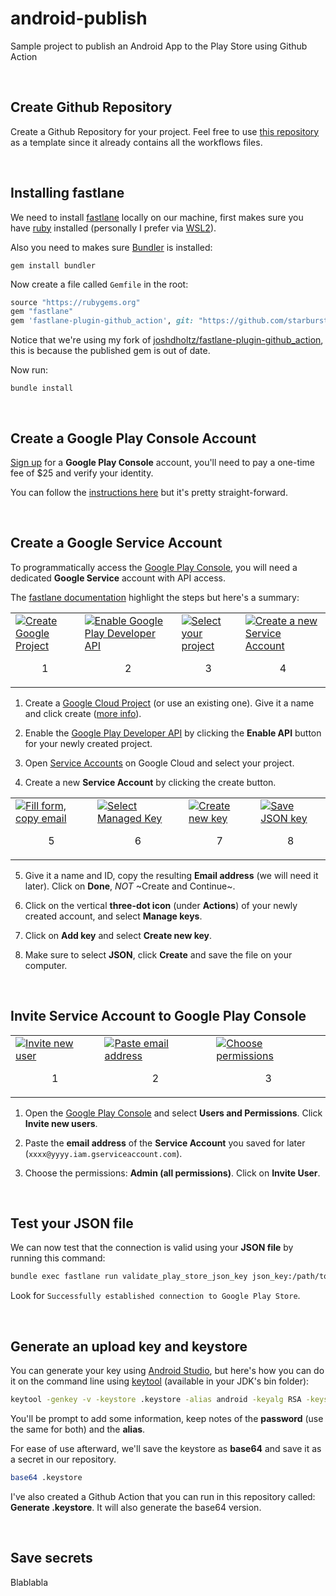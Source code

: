 # android-publish

Sample project to publish an Android App to the Play Store using Github Action

<br/>

## Create Github Repository

Create a Github Repository for your project. Feel free to use [this repository](https://github.com/starburst997/android-publish) as a template since it already contains all the workflows files.

<br/>

## Installing fastlane

We need to install [fastlane](https://fastlane.tools/) locally on our machine, first makes sure you have [ruby](https://www.ruby-lang.org/en/documentation/installation/#rubyinstaller) installed (personally I prefer via [WSL2](https://learn.microsoft.com/en-us/windows/wsl/install)).

Also you need to makes sure [Bundler](https://bundler.io/) is installed:

```console
gem install bundler
```

Now create a file called `Gemfile` in the root:

```ruby
source "https://rubygems.org"
gem "fastlane"
gem 'fastlane-plugin-github_action', git: "https://github.com/starburst997/fastlane-plugin-github_action"
```

Notice that we're using my fork of [joshdholtz/fastlane-plugin-github_action](https://github.com/starburst997/fastlane-plugin-github_action), this is because the published gem is out of date.

Now run:

```console
bundle install
```

<br/>

## Create a Google Play Console Account

[Sign up](https://play.google.com/console/signup) for a **Google Play Console** account, you'll need to pay a one-time fee of $25 and verify your identity. 

You can follow the [instructions here](https://support.google.com/googleplay/android-developer/answer/6112435) but it's pretty straight-forward.

<br/>

## Create a Google Service Account

To programmatically access the [Google Play Console](https://play.google.com/console/?hl=en), you will need a dedicated **Google Service** account with API access.

The [fastlane documentation](https://docs.fastlane.tools/actions/supply/) highlight the steps but here's a summary:

<table align="center"><tr><td>
<a href="https://jd.boiv.in/assets/posts/2025-02-05-android-publish/google-service-01.png" target="_blank"><img src="https://jd.boiv.in/assets/posts/2025-02-05-android-publish/small/google-service-01.png" alt="Create Google Project" title="Create Google Project"/></a><p align="center">1</p>
</td><td>
<a href="https://jd.boiv.in/assets/posts/2025-02-05-android-publish/google-service-02.png" target="_blank"><img src="https://jd.boiv.in/assets/posts/2025-02-05-android-publish/small/google-service-02.png" alt="Enable Google Play Developer API" title="Enable Google Play Developer API"/></a><p align="center">2</p>
</td><td>
<a href="https://jd.boiv.in/assets/posts/2025-02-05-android-publish/google-service-03.png" target="_blank"><img src="https://jd.boiv.in/assets/posts/2025-02-05-android-publish/small/google-service-03.png" alt="Select your project" title="Select your project" /></a><p align="center">3</p>
</td><td>
<a href="https://jd.boiv.in/assets/posts/2025-02-05-android-publish/google-service-04.png" target="_blank"><img src="https://jd.boiv.in/assets/posts/2025-02-05-android-publish/small/google-service-04.png" alt="Create a new Service Account" title="Create a new Service Account" /></a><p align="center">4</p>
</td></tr></table>

1. Create a [Google Cloud Project](https://console.cloud.google.com/projectcreate) (or use an existing one). Give it a name and click create ([more info](https://cloud.google.com/resource-manager/docs/creating-managing-projects)).

2. Enable the [Google Play Developer API](https://console.developers.google.com/apis/api/androidpublisher.googleapis.com/?hl=en) by clicking the **Enable API** button for your newly created project.

3. Open [Service Accounts](https://console.cloud.google.com/iam-admin/serviceaccounts?hl=en) on Google Cloud and select your project.

4. Create a new **Service Account** by clicking the create button.

<table align="center"><tr><td>
<a href="https://jd.boiv.in/assets/posts/2025-02-05-android-publish/google-service-05.png" target="_blank"><img src="https://jd.boiv.in/assets/posts/2025-02-05-android-publish/small/google-service-05.png" alt="Fill form, copy email" title="Fill form, copy email"/></a><p align="center">5</p>
</td><td>
<a href="https://jd.boiv.in/assets/posts/2025-02-05-android-publish/google-service-06.png" target="_blank"><img src="https://jd.boiv.in/assets/posts/2025-02-05-android-publish/small/google-service-06.png" alt="Select Managed Key" title="Select Managed Key"/></a><p align="center">6</p>
</td><td>
<a href="https://jd.boiv.in/assets/posts/2025-02-05-android-publish/google-service-07.png" target="_blank"><img src="https://jd.boiv.in/assets/posts/2025-02-05-android-publish/small/google-service-07.png" alt="Create new key" title="Create new key" /></a><p align="center">7</p>
</td><td>
<a href="https://jd.boiv.in/assets/posts/2025-02-05-android-publish/google-service-08.png" target="_blank"><img src="https://jd.boiv.in/assets/posts/2025-02-05-android-publish/small/google-service-08.png" alt="Save JSON key" title="Save JSON key" /></a><p align="center">8</p>
</td></tr></table>

5. Give it a name and ID, copy the resulting **Email address** (we will need it later). Click on **Done**, *NOT* ~Create and Continue~.

6. Click on the vertical **three-dot icon** (under **Actions**) of your newly created account, and select **Manage keys**.

7. Click on **Add key** and select **Create new key**.

8. Make sure to select **JSON**, click **Create** and save the file on your computer.

<br/>

## Invite Service Account to Google Play Console

<table align="center"><tr><td>
<a href="https://jd.boiv.in/assets/posts/2025-02-05-android-publish/invite-service-01.png" target="_blank"><img src="https://jd.boiv.in/assets/posts/2025-02-05-android-publish/small/invite-service-01.png" alt="Invite new user" title="Invite new user"/></a><p align="center">1</p>
</td><td>
<a href="https://jd.boiv.in/assets/posts/2025-02-05-android-publish/invite-service-02.png" target="_blank"><img src="https://jd.boiv.in/assets/posts/2025-02-05-android-publish/small/invite-service-02.png" alt="Paste email address" title="Paste email address"/></a><p align="center">2</p>
</td><td>
<a href="https://jd.boiv.in/assets/posts/2025-02-05-android-publish/invite-service-03.png" target="_blank"><img src="https://jd.boiv.in/assets/posts/2025-02-05-android-publish/small/invite-service-03.png" alt="Choose permissions" title="Choose permissions" /></a><p align="center">3</p>
</td></tr></table>

1. Open the [Google Play Console](https://play.google.com/console/?hl=en) and select **Users and Permissions**. Click **Invite new users**.

2. Paste the **email address** of the **Service Account** you saved for later (`xxxx@yyyy.iam.gserviceaccount.com`).

3. Choose the permissions: **Admin (all permissions)**. Click on **Invite User**.

<br/>

## Test your JSON file

We can now test that the connection is valid using your **JSON file** by running this command:

```sh
bundle exec fastlane run validate_play_store_json_key json_key:/path/to/your/downloaded/file.json
```

Look for `Successfully established connection to Google Play Store`.

<br/>

## Generate an upload key and keystore

You can generate your key using [Android Studio](https://developer.android.com/studio/publish/app-signing#generate-key), but here's how you can do it on the command line using [keytool](https://docs.oracle.com/javase/7/docs/technotes/tools/solaris/keytool.html) (available in your JDK's bin folder):

```sh
keytool -genkey -v -keystore .keystore -alias android -keyalg RSA -keysize 2048 -validity 10000
```

You'll be prompt to add some information, keep notes of the **password** (use the same for both) and the **alias**.

For ease of use afterward, we'll save the keystore as **base64** and save it as a secret in our repository.

```sh
base64 .keystore
```

I've also created a Github Action that you can run in this repository called: **Generate .keystore**. It will also generate the base64 version.

<br/>

## Save secrets

Blablabla